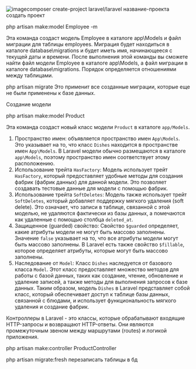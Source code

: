 ![image](https://github.com/user-attachments/assets/159573f3-0089-4158-9c3a-e508208d0ffd)composer create-project laravel/laravel название-проекта создать проект

php artisan make:model Employee -m 

Эта команда создаст модель Employee в каталоге app\Models и файл миграции для таблицы employees.
Миграция будет находиться в каталоге database\migrations и будет иметь имя, начинающееся с текущей даты и времени.
После выполнения этой команды вы сможете найти файл модели Employee в каталоге app\Models, а файл миграции в каталоге database\migrations.
Порядок определяется отношениями между таблицами.

php artisan migrate Это применит все созданные миграции, которые еще не были применены к базе данных.

Создание модели

php artisan make:model Product

Эта команда создаст новый класс модели `Product` в каталоге `app/Models`.
1. Пространство имен: объявляется пространство имен `App\Models`. Это указывает на то, что класс `Dishes` находится в пространстве имен `App\Models`. В Laravel модели обычно размещаются в каталоге `app\Models`, поэтому пространство имен соответствует этому расположению.
2. Использование трейта `HasFactory`: Модель использует трейт `HasFactory`, который предоставляет удобные методы для создания фабрик (фабрик данных) для данной модели. Это позволяет создавать тестовые данные для модели с помощью фабрик.
3. Использование трейта `SoftDeletes`: Модель также использует трейт `SoftDeletes`, который добавляет поддержку мягкого удаления (soft delete). Это означает, что записи в таблице, связанной с этой моделью, не удаляются фактически из базы данных, а помечаются как удаленные с помощью столбца `deleted_at`.
4. Защищенное (guarded) свойство: Свойство `$guarded` определяет, какие атрибуты модели не могут быть массово заполнены. Значение `false` указывает на то, что все атрибуты модели могут быть массово заполнены. В Laravel есть также свойство `$fillable`, которое определяет атрибуты, которые могут быть массово заполнены.
5. Наследование от `Model`: Класс `Dishes` наследуется от базового класса `Model`. Этот класс предоставляет множество методов для работы с базой данных, таких как создание, чтение, обновление и удаление записей, а также методы для выполнения запросов к базе данных.
Таким образом, модель `Dishes` в Laravel представляет собой класс, который обеспечивает доступ к таблице базы данных, связанной с блюдами, и использует функциональность мягкого удаления и создание фабрик.

Контроллеры в Laravel - это классы, которые обрабатывают входящие HTTP-запросы и возвращают HTTP-ответы. Они являются промежуточным звеном между маршрутами (routes) и логикой приложения.

php artisan make:controller ProductController


php artisan migrate:fresh перезаписать таблицы в бд

